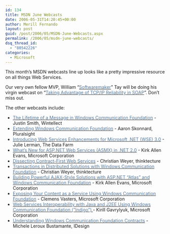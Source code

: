 ```yaml
---
id: 134
title: MSDN June Webcasts
date: 2006-05-31T14:20:45+00:00
author: Merill Fernando
layout: post
guid: /post/2006/05/MSDN-June-Webcasts.aspx
permalink: /2006/05/msdn-june-webcasts/
dsq_thread_id:
  - "80542226"
categories:
  - Microsoft
---
```

<p>This month&rsquo;s MSDN webcasts line up looks like a pretty impressive resource on all things Web Services.</p>
<p>Our very own fellow MVP, William &ldquo;<a href="http://www.softwaremaker.net/blog"><font color="#557799">Softwaremaker</font></a>&rdquo; Tay will be doing his virgin webcast on &ldquo;<a href="http://msevents.microsoft.com/cui/eventdetail.aspx?eventID=1032299329&amp;Culture=en-US"><font color="#557799">Taking Advantage of TCP/IP Reliability in SOAP</font></a>&rdquo;. Don&rsquo;t miss out.</p>
<p>The other webcasts include:</p>
<ul>
<li><a href="http://msevents.microsoft.com/cui/eventdetail.aspx?eventID=1032299306&amp;Culture=en-US"><font color="#557799">The Lifetime of a Message in Windows Communication Foundation</font></a> - Justin Smith, Wintellect 
<li><a href="http://msevents.microsoft.com/cui/eventdetail.aspx?eventID=1032299313&amp;Culture=en-US"><font color="#557799">Extending Windows Communication Foundation</font></a> - Aaron Skonnard, Pluralsight 
<li><a href="http://msevents.microsoft.com/cui/eventdetail.aspx?eventID=1032299315&amp;Culture=en-US"><font color="#557799">Introducing Web Services Enhancements for Microsoft .NET (WSE) 3.0</font></a> - Julie Lerman, The Data Farm 
<li><a href="http://msevents.microsoft.com/cui/eventdetail.aspx?eventID=1032299322&amp;Culture=en-US"><font color="#557799">What&rsquo;s New for ASP.NET Web Services (ASMX) in .NET 2.0</font></a> - Kirk Allen Evans, Microsoft Corporation 
<li><a href="http://msevents.microsoft.com/cui/eventdetail.aspx?eventID=1032299331&amp;Culture=en-US"><font color="#557799">Dissecting Contract-First Web Services</font></a> - Christian Weyer, thinktecture 
<li><a href="http://msevents.microsoft.com/cui/eventdetail.aspx?eventID=1032299342&amp;Culture=en-US"><font color="#557799">Transactions in Distributed Solutions with Windows Communication Foundation</font></a> - Christian Weyer, thinktecture 
<li><a href="http://msevents.microsoft.com/cui/eventdetail.aspx?eventID=1032299344&amp;Culture=en-US"><font color="#557799">Building Powerful AJAX-Style Solutions with ASP.NET &ldquo;Atlas&rdquo; and Windows Communication Foundation</font></a> - Kirk Allen Evans, Microsoft Corporation 
<li><a href="http://msevents.microsoft.com/cui/eventdetail.aspx?eventID=1032299346&amp;Culture=en-US"><font color="#557799">Exposing Your Content as a Service Using Windows Communication Foundation</font></a> - Clemens Vasters, Microsoft Corporation 
<li><a href="http://msevents.microsoft.com/cui/eventdetail.aspx?eventID=1032299348&amp;Culture=en-US"><font color="#557799">Web Services Interoperability with Java and J2EE Using Windows Communication Foundation (&rdquo;Indigo&rdquo;) </font></a>- Kirill Gavrylyuk, Microsoft Corporation 
<li><a href="http://msevents.microsoft.com/cui/eventdetail.aspx?eventID=1032299360&amp;Culture=en-US"><font color="#557799">Understanding Windows Communication Foundation Contracts</font></a> - Michele Leroux Bustamante, IDesign</li></ul>
<p>&nbsp;</p>